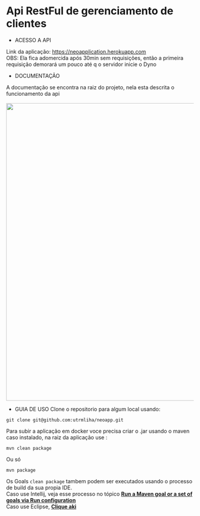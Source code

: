 # Api RestFul de gerenciamento de clientes
 - ACESSO A API

Link da aplicação: https://neoapplication.herokuapp.com <br />
OBS: Ela fica adomercida após 30min sem requisições, então a primeira requisição demorará um pouco até q o servidor inicie o Dyno

 - DOCUMENTAÇÃO

A documentação se encontra na raiz do projeto, nela esta descrita o funcionamento da api
<br /><br />
<img src="https://uploaddeimagens.com.br/images/003/625/529/full/imagem_2022-01-11_235948.png?1641956390" width = 800/>

- GUIA DE USO
Clone o repositorio para algum local usando:
```git
git clone git@github.com:utrmliha/neoapp.git
```
Para subir a aplicação em docker voce precisa criar o .jar usando o maven caso instalado, na raiz da aplicação use :
```
mvn clean package
```
Ou só 
```
mvn package
```
Os Goals ```clean package``` tambem podem ser executados usando o processo de build da sua propia IDE.<br />
Caso use Intellij, veja esse processo no tópico <b>[Run a Maven goal or a set of goals via Run configuration](https://www.jetbrains.com/help/idea/work-with-maven-goals.html#trigger_goal)</b> <br />
Caso use Eclipse, <b>[Clique aki](https://kkjavatutorials.com/how-to-create-a-runnable-jar-file-with-maven/)</b>
